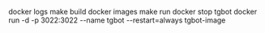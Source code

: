 
docker logs
make build
docker images
make run
docker stop tgbot
docker run -d -p 3022:3022 --name tgbot --restart=always tgbot-image
